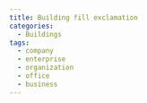 ```yaml
---
title: Building fill exclamation
categories:
  - Buildings
tags:
  - company
  - enterprise
  - organization
  - office
  - business
---
```

